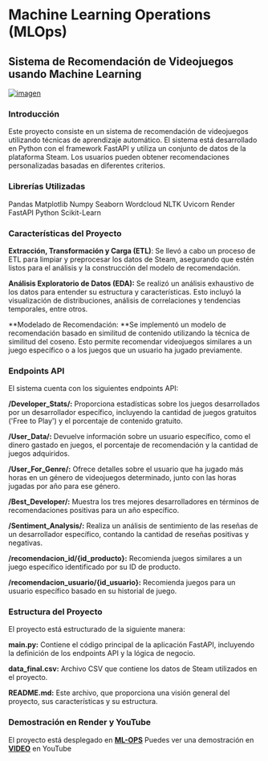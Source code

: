 # Machine Learning Operations (MLOps)
## Sistema de Recomendación de Videojuegos usando Machine Learning
[![imagen](imagen "imagen")](https://user-images.githubusercontent.com/67664604/217914153-1eb00e25-ac08-4dfa-aaf8-53c09038f082.png "imagen")

### Introducción
Este proyecto consiste en un sistema de recomendación de videojuegos utilizando técnicas de aprendizaje automático. El sistema está desarrollado en Python con el framework FastAPI y utiliza un conjunto de datos de la plataforma Steam. Los usuarios pueden obtener recomendaciones personalizadas basadas en diferentes criterios.

### **Librerías Utilizadas**
Pandas
Matplotlib
Numpy
Seaborn
Wordcloud
NLTK
Uvicorn
Render
FastAPI
Python
Scikit-Learn

### **Características del Proyecto**  

**Extracción, Transformación y Carga (ETL)**: Se llevó a cabo un proceso de ETL para limpiar y preprocesar los datos de Steam, asegurando que estén listos para el análisis y la construcción del modelo de recomendación.

**Análisis Exploratorio de Datos (EDA):** Se realizó un análisis exhaustivo de los datos para entender su estructura y características. Esto incluyó la visualización de distribuciones, análisis de correlaciones y tendencias temporales, entre otros.

**Modelado de Recomendación: **Se implementó un modelo de recomendación basado en similitud de contenido utilizando la técnica de similitud del coseno. Esto permite recomendar videojuegos similares a un juego específico o a los juegos que un usuario ha jugado previamente.


###  **Endpoints API**
El sistema cuenta con los siguientes endpoints API:

**/Developer_Stats/:** Proporciona estadísticas sobre los juegos desarrollados por un desarrollador específico, incluyendo la cantidad de juegos gratuitos ('Free to Play') y el porcentaje de contenido gratuito.

**/User_Data/:** Devuelve información sobre un usuario específico, como el dinero gastado en juegos, el porcentaje de recomendación y la cantidad de juegos adquiridos.

**/User_For_Genre/:** Ofrece detalles sobre el usuario que ha jugado más horas en un género de videojuegos determinado, junto con las horas jugadas por año para ese género.

**/Best_Developer/:** Muestra los tres mejores desarrolladores en términos de recomendaciones positivas para un año específico.

**/Sentiment_Analysis/:** Realiza un análisis de sentimiento de las reseñas de un desarrollador específico, contando la cantidad de reseñas positivas y negativas.

**/recomendacion_id/{id_producto}:** Recomienda juegos similares a un juego específico identificado por su ID de producto.

**/recomendacion_usuario/{id_usuario}:** Recomienda juegos para un usuario específico basado en su historial de juego.

### Estructura del Proyecto

El proyecto está estructurado de la siguiente manera:

**main.py:** Contiene el código principal de la aplicación FastAPI, incluyendo la definición de los endpoints API y la lógica de negocio.

**data_final.csv:** Archivo CSV que contiene los datos de Steam utilizados en el proyecto.

**README.md:** Este archivo, que proporciona una visión general del proyecto, sus características y su estructura.

### **Demostración en Render y YouTube**

El proyecto está desplegado en [**ML-OPS**](https://ml-ops-angel-jaramillo.onrender.com/docs "Render")
Puedes ver una demostración en [**VIDEO**](https://www.youtube.com/watch?v=Rw887TSEQz0 "Video")  en  YouTube